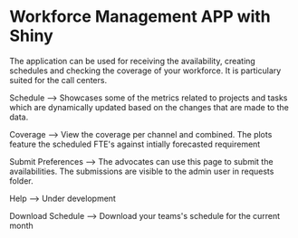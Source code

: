 # Workforce Management APP with Shiny
The application can be used for receiving the availability, creating schedules and checking the coverage of your workforce. It is particulary suited for the call centers. 


Schedule --> Showcases some of the metrics related to projects and tasks which are dynamically updated based on the changes that are made to the data.

Coverage --> View the coverage per channel and combined. The plots feature the scheduled FTE's against intially forecasted requirement

Submit Preferences --> The advocates can use this page to submit the availabilities. The submissions are visible to the admin user in requests folder. 

Help --> Under development

Download Schedule --> Download your teams's schedule for the current month
